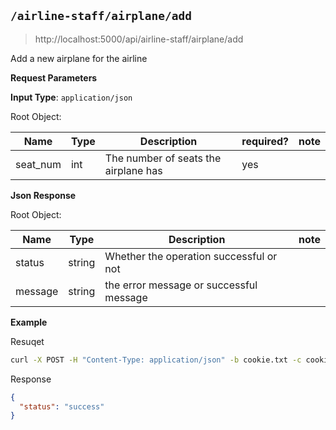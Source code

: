 ## `/airline-staff/airplane/add`

>http://localhost:5000/api/airline-staff/airplane/add

Add a new airplane for the airline

**Request Parameters**

**Input Type**: `application/json`

Root Object:

| Name | Type | Description | required? | note |
| ---- | ---- | ----------- | --------- | ---- | 
| seat_num | int | The number of seats the airplane has | yes | |

**Json Response**

Root Object:

| Name | Type | Description | note |
| ---- | ---- | ----------- | ---- |
| status | string | Whether the operation successful or not | |
| message | string | the error message or successful message | |

**Example**

Resuqet

```bash
curl -X POST -H "Content-Type: application/json" -b cookie.txt -c cookie.txt "http://localhost:5000/api/airline-staff/airplane/add" -d"{\"seat_num\": 350}"
```

Response

```json
{
  "status": "success"
}
```